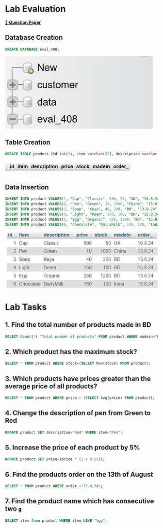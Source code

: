 # Lab Evaluation

[**📌 Question Paper**](assets/tasks-set-01.jpg)

## Database Creation

```sql
CREATE DATABASE eval_408;
```

![Database creation](images/00.png)

## Table Creation

```sql
CREATE TABLE product (id int(3), item varchar(32), description varchar(32), price int(8), stock int(5), madein varchar(16), order_ varchar(16));
```

![Table creation](images/01.png)

## Data Insertion

```sql
INSERT INTO product VALUES(1, "Cap", "Classic", 500, 50, "UK", "10.8.24");
INSERT INTO product VALUES(2, "Pen", "Green", 10, 1000, "China", "13.8.24");
INSERT INTO product VALUES(3, "Soap", "Keya", 40, 200, "BD", "13.8.24");
INSERT INTO product VALUES(4, "Light", "Deem", 150, 100, "BD", "15.8.24");
INSERT INTO product VALUES(5, "Egg", "Organic", 250, 1200, "BD", "13.8.24");
INSERT INTO product VALUES(6, "Chocolate", "DairyMilk", 150, 120, "India", "15.8.24");
```

![Data insertion](images/02.png)

# Lab Tasks

## 1. Find the total number of products made in BD

```sql
SELECT Count(*) "Total number of products" FROM product WHERE madein="BD";
```

## 2. Which product has the maximum stock?

```sql
SELECT * FROM product WHERE stock=(SELECT Max(stock) FROM product);
```

## 3. Which products have prices greater than the average price of all products?

```sql
SELECT * FROM product WHERE price > (SELECT Avg(price) FROM product);
```

## 4. Change the description of pen from Green to Red

```sql
UPDATE product SET description="Red" WHERE item="Pen";
```

## 5. Increase the price of each product by 5%

```sql
UPDATE product SET price=(price * (1 + 0.05));
```

## 6. Find the products order on the 13th of August

```sql
SELECT * FROM product WHERE order_="13.8.24";
```

## 7. Find the product name which has consecutive two `g`

```sql
SELECT item from product WHERE item LIKE "%gg";
```
